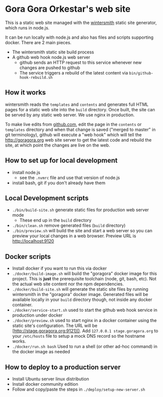 # Gora Gora Orkestar's web site

This is a static web site managed with the [wintersmith](https://github.com/jnordberg/wintersmith) static site generator, which runs in node.js.

It can be run locally with node.js and also has files and scripts supporting docker. There are 2 main pieces.

* The wintersmith static site build process
* A github web hook node.js web server
  * github sends an HTTP request to this service whenever new changes are pushed to github
  * The service triggers a rebuild of the latest content via `bin/github-hook-rebuild.sh`

## How it works

wintersmith reads the `templates` and `contents` and generates full HTML pages for a static web site into the `build` directory. Once built, the site can be served by any static web server. We use nginx in production.

To make live edits from [github.com](https://github.com), edit the page in the `contents` or `templates` directory and when that change is saved ("merged to master" in git terminology), github will execute a "web hook" which will tell the http://goragora.org web site server to get the latest code and rebuild the site, at which point the changes are live on the web.

## How to set up for local development

* install node.js
  * see the `.nvmrc` file and use that version of node.js
* install bash, git if you don't already have them

## Local Development scripts

* `./bin/build-site.sh` generate static files for production web server mode
  * These end up in the `build` directory
* `./bin/clean.sh` remove generated files (`build` directory)
* `./bin/preview.sh` will build the site and start a web server so you can preview your local changes in a web browser. Preview URL is [http://localhost:9120]()

## Docker scripts

* Install docker if you want to run this via docker
* `./docker/build-image.sh` will build the "goragora" docker image for this project. This is **just** the prerequisite toolchain (node, git, bash, etc). Not the actual web site content nor the npm dependencies.
* `./docker/build-site.sh` will generate the static site files by running wintersmith in the "goragora" docker image. Generated files will be available locally in your `build` directory though, not inside any docker container.
* `./docker/service-start.sh` used to start the github web hook service in production under docker
* `./docker/preview.sh` used to start nginx in a docker container using the static site's configuration. The URL will be [http://stage.goragora.org:9121](). Add `127.0.0.1 stage.goragora.org` to your `/etc/hosts` file to setup a mock DNS record so the hostname works.
* `./docker/run.sh bash` Used to run a shell (or other ad-hoc command) in the docker image as needed

## How to deploy to a production server

* Install Ubuntu server linux distribution
* Install docker community edition
* Follow and copy/paste the steps in `./deploy/setup-new-server.sh`
